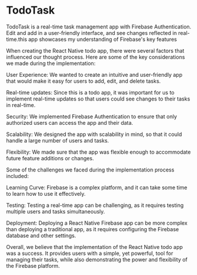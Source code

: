 # TodoTask
 TodoTask is a real-time task management app with Firebase Authentication. Edit and add  in a user-friendly interface, and see changes reflected in real-time.this app showcases my understanding of Firebase's key features

When creating the React Native todo app, there were several factors that influenced our thought process. Here are some of the key considerations we made during the implementation:

User Experience: We wanted to create an intuitive and user-friendly app that would make it easy for users to add, edit, and delete tasks.

Real-time updates: Since this is a todo app, it was important for us to implement real-time updates so that users could see changes to their tasks in real-time.

Security: We implemented Firebase Authentication to ensure that only authorized users can access the app and their data.

Scalability: We designed the app with scalability in mind, so that it could handle a large number of users and tasks.

Flexibility: We made sure that the app was flexible enough to accommodate future feature additions or changes.

Some of the challenges we faced during the implementation process included:

Learning Curve: Firebase is a complex platform, and it can take some time to learn how to use it effectively.

Testing: Testing a real-time app can be challenging, as it requires testing multiple users and tasks simultaneously.

Deployment: Deploying a React Native Firebase app can be more complex than deploying a traditional app, as it requires configuring the Firebase database and other settings.

Overall, we believe that the implementation of the React Native todo app was a success. It provides users with a simple, yet powerful, tool for managing their tasks, while also demonstrating the power and flexibility of the Firebase platform.
